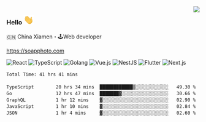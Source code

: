 <img align="right" src="https://github-readme-stats.vercel.app/api?username=yiiu&show_icons=false&bg_color=30,e96443,904e95&title_color=fff&text_color=fff" />

### Hello <img src="https://raw.githubusercontent.com/ABSphreak/ABSphreak/master/gifs/Hi.gif" width="26px" />
 
🇨🇳 China Xiamen・🕹Web developer

https://soapphoto.com

<p align="left"><img src="https://cdn.svgporn.com/logos/react.svg" alt="React" width="32" height="32"/> <img src="https://cdn.svgporn.com/logos/typescript-icon.svg" alt="TypeScript" width="32" height="32"/> <img src="https://cdn.svgporn.com/logos/gopher.svg" alt="Golang" width="32" height="32"/> <img src="https://cdn.svgporn.com/logos/vue.svg" alt="Vue.js" width="32" height="32"/> <img src="https://cdn.svgporn.com/logos/nestjs.svg" alt="NestJS" width="32" height="32"/> <img src="https://cdn.svgporn.com/logos/flutter.svg" alt="Flutter" width="32" height="32"/> <img src="https://cdn.svgporn.com/logos/nextjs-icon.svg" alt="Next.js" width="32" height="32"/></p>


<!--START_SECTION:waka-->

```txt
Total Time: 41 hrs 41 mins

TypeScript        20 hrs 34 mins  ████████████▒░░░░░░░░░░░░   49.30 %
Go                12 hrs 47 mins  ███████▓░░░░░░░░░░░░░░░░░   30.66 %
GraphQL           1 hr 12 mins    ▓░░░░░░░░░░░░░░░░░░░░░░░░   02.90 %
JavaScript        1 hr 10 mins    ▓░░░░░░░░░░░░░░░░░░░░░░░░   02.84 %
JSON              1 hr 4 mins     ▓░░░░░░░░░░░░░░░░░░░░░░░░   02.60 %
```

<!--END_SECTION:waka-->

